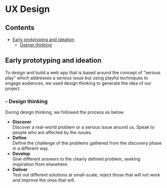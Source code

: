 # UX Design

## Contents

* [Early prototyping and ideation](#_1)
    * [Design thinking](#_1.1)




<a name="_1"></a>
## Early prototyping and ideation

To design and build a web app that is based around the concept of “serious play” which addresses a serious issue but using playful techniques to engage audiences, we used design thinking to generate the idea of our project. 

<a name="_1.1"></a>
### - Design thinking

During design thinking, we followed the process as below.
* **Discover**<br/>
Discover a real-world problem or a serious issue around us. Speak to people who are affected by the issues.
* **Define**<br/>
Define the challenge of the problems gathered from the discovery phase in a different way.
* **Develop**<br/>
Give different answers to the clearly defined problem, seeking inspiration from elsewhere.
* **Deliver**<br/>
Test out different solutions at small-scale, reject those that will not work and improve the ones that will.
